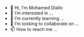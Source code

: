 - 👋 Hi, I’m Mohamed Diallo
- 👀 I’m interested in ...
- 🌱 I’m currently learning ...
- 💞️ I’m looking to collaborate on ...
- 📫 How to reach me ...

<!---
dia0002m/dia0002m is a ✨ special ✨ repository because its `README.md` (this file) appears on your GitHub profile.
You can click the Preview link to take a look at your changes.
--->
